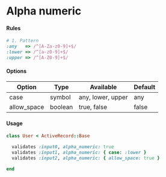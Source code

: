 # Alpha numeric

#### Rules

```ruby
# 1. Pattern
:any   => /^[A-Za-z0-9]+$/
:lower => /^[a-z0-9]+$/
:upper => /^[A-Z0-9]+$/
```

#### Options

Option | Type | Available | Default
--- | --- | --- | ---
case | symbol | any, lower, upper | any
allow_space | boolean | true, false | false

#### Usage

```ruby
class User < ActiveRecord::Base

  validates :input0, alpha_numeric: true
  validates :input1, alpha_numeric: { case: :lower }
  validates :input2, alpha_numeric: { allow_space: true }

end
```
